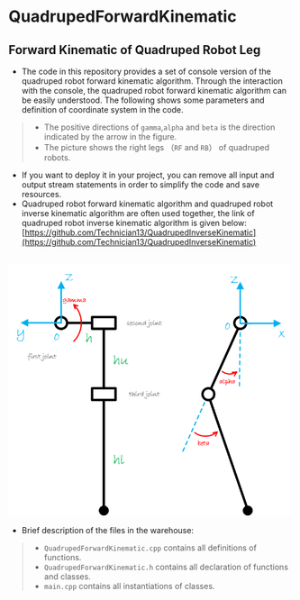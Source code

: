 # QuadrupedForwardKinematic
## Forward Kinematic of Quadruped Robot Leg
* The code in this repository provides a set of console version of the quadruped robot forward kinematic algorithm. Through the interaction with the console, the quadruped robot forward kinematic algorithm can be easily understood. The following shows some parameters and definition of coordinate system in the code.
>* The positive directions of  `gamma`,`alpha` and `beta` is the direction indicated by the arrow in the figure.
>* The picture shows the right legs （`RF` and `RB`） of quadruped robots. 
* If you want to deploy it in your project, you can remove all input and output stream statements in order to simplify the code and save resources.
* Quadruped robot forward kinematic algorithm and quadruped robot inverse kinematic algorithm are often used together, the link of quadruped robot inverse kinematic algorithm is given below:
    <br>[https://github.com/Technician13/QuadrupedInverseKinematic](https://github.com/Technician13/QuadrupedInverseKinematic)
    
<br>![images](https://github.com/Technician13/QuadrupedForwardKinematic/raw/master/images/QuadrupedParameters.png?raw=true)

* Brief description of the files in the warehouse:
>* `QuadrupedForwardKinematic.cpp` contains all definitions of functions.
>* `QuadrupedForwardKinematic.h` contains all declaration of functions and classes.
>* `main.cpp` contains all instantiations of classes.
